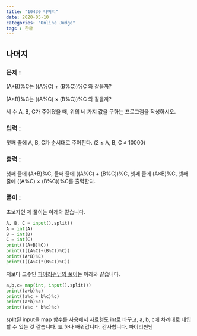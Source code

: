 ```yaml
---
title: "10430 나머지"
date: 2020-05-10
categories: "Online Judge"
tags : 한글
---
```

## 나머지


### 문제 :

(A+B)%C는 ((A%C) + (B%C))%C 와 같을까?

(A×B)%C는 ((A%C) × (B%C))%C 와 같을까?

세 수 A, B, C가 주어졌을 때, 위의 네 가지 값을 구하는 프로그램을 작성하시오.


### 입력 :

첫째 줄에 A, B, C가 순서대로 주어진다. (2 ≤ A, B, C ≤ 10000)


### 출력 : 

첫째 줄에 (A+B)%C, 둘째 줄에 ((A%C) + (B%C))%C, 셋째 줄에 (A×B)%C, 넷째 줄에 ((A%C) × (B%C))%C를 출력한다.


### 풀이 :

초보자인 제 풀이는 아래와 같습니다.

```python
A, B, C = input().split()
A = int(A)
B = int(B)
C = int(C)
print(((A+B)%C))
print((((A%C)+(B%C))%C))
print((A*B)%C)
print((((A%C)*(B%C))%C))
```

저보다 고수인 [파이리썬님의 풀이](<https://claude-u.tistory.com/13>)는 아래와 같습니다.

```python
a,b,c= map(int, input().split())
print((a+b)%c)
print((a%c + b%c)%c)
print((a*b)%c)
print((a%c * b%c)%c)
```

split된 input을 map 함수를 사용해서 자료형도 int로 바꾸고, a, b, c에 차례대로 대입할 수 있는 것 같습니다. 또 하나 배워갑니다. 감사합니다. 파이리썬님